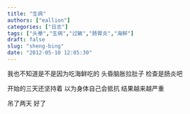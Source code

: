 ```yaml
---
title: "生病"
authors: ["eallion"]
categories: ["日志"]
tags: ["头晕","生病","过敏","肠胃炎","海鲜"]
draft: false
slug: "sheng-bing"
date: "2012-05-10 12:05:30"
---
```


我也不知道是不是因为吃海鲜吃的
头昏脑胀拉肚子
检查是肠炎吧

开始的三天还坚持着
以为身体自己会抵抗
结果越来越严重

吊了两天
好了
